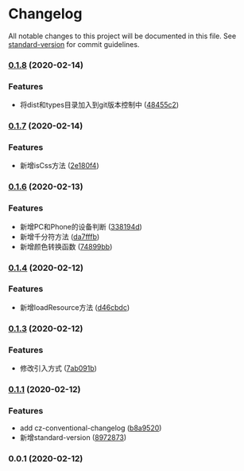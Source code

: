 # Changelog

All notable changes to this project will be documented in this file. See [standard-version](https://github.com/conventional-changelog/standard-version) for commit guidelines.

### [0.1.8](https://github.com/namehu/jsaber/compare/v0.1.7...v0.1.8) (2020-02-14)


### Features

* 将dist和types目录加入到git版本控制中 ([48455c2](https://github.com/namehu/jsaber/commit/48455c2ab821c0cd39cba2f65595c814b2bc4a94))

### [0.1.7](https://github.com/namehu/jsaber/compare/v0.1.6...v0.1.7) (2020-02-14)


### Features

* 新增isCss方法 ([2e180f4](https://github.com/namehu/jsaber/commit/2e180f41a3882fb4b6cda25bdb175e3eac382821))

### [0.1.6](https://github.com/namehu/jsaber/compare/v0.1.4...v0.1.6) (2020-02-13)


### Features

* 新增PC和Phone的设备判断 ([338194d](https://github.com/namehu/jsaber/commit/338194debbdb0df01916695a6237de03c35dfc0f))
* 新增千分符方法 ([da7fffb](https://github.com/namehu/jsaber/commit/da7fffbe62d00c9fdb4544c0483fe55b91dcd1fd))
* 新增颜色转换函数 ([74899bb](https://github.com/namehu/jsaber/commit/74899bbf009c06d5d9ef536afe674fa9ed575890))

### [0.1.4](https://github.com/namehu/jsaber/compare/v0.1.3...v0.1.4) (2020-02-12)


### Features

* 新增loadResource方法 ([d46cbdc](https://github.com/namehu/jsaber/commit/d46cbdcb97182ed6e1a3c4414ed8ed95611f5d71))

### [0.1.3](https://github.com/namehu/jsaber/compare/v0.1.1...v0.1.3) (2020-02-12)


### Features

* 修改引入方式 ([7ab091b](https://github.com/namehu/jsaber/commit/7ab091b9591005dd978d8e3ef7f7e1198b1b58d4))

### [0.1.1](https://github.com/namehu/jsaber/compare/v0.0.1...v0.1.1) (2020-02-12)


### Features

* add cz-conventional-changelog ([b8a9520](https://github.com/namehu/jsaber/commit/b8a95200201ccf98940dda86d46fd178502cd6a1))
* 新增standard-version ([8972873](https://github.com/namehu/jsaber/commit/89728733583075020a0150cd6bafde9b147c98d0))

### 0.0.1 (2020-02-12)
